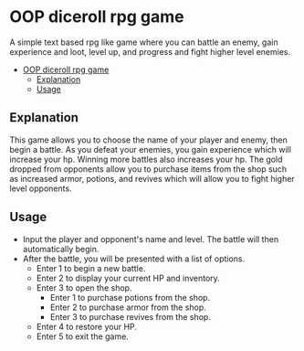 # OOP diceroll rpg game
A simple text based rpg like game where you can battle an enemy, gain experience and loot, level up, and progress and fight higher level enemies.

- [OOP diceroll rpg game](#oop-diceroll-rpg-game)
    - [Explanation](#explanation)
    - [Usage](#usage)

## Explanation
This game allows you to choose the name of your player and enemy, then begin a battle. As you defeat your enemies, you gain experience which will increase your hp. Winning more battles also increases your hp. The gold dropped from opponents allow you to purchase items from the shop such as increased armor, potions, and revives which will allow you to fight higher level opponents.

## Usage
* Input the player and opponent's name and level. The battle will then automatically begin.
* After the battle, you will be presented with a list of options.
    * Enter 1 to begin a new battle.
    * Enter 2 to display your current HP and inventory.
    * Enter 3 to open the shop.
        * Enter 1 to purchase potions from the shop.
        * Enter 2 to purchase armor from the shop.
        * Enter 3 to purchase revives from the shop.
    * Enter 4 to restore your HP.
    * Enter 5 to exit the game.